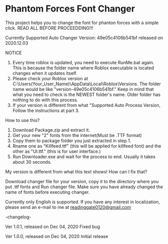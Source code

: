 # Phantom Forces Font Changer
This project helps you to change the font for phanton forces with a simple click.
READ ALL BEFORE PROCEEDDING!!!

Currently Supported Auto Changer Version: 49e05c4106b541bf released on 2020.12.03


   NOTICE
  1. Every time roblox is updated, you need to execute RunMe.bat again. This is because the folder name where Roblox executable is located changes when it updates itself.
  2. Please check your Roblox version at C:\Users\(Your_User_Name)\AppData\Local\Roblox\Versions. The folder name would be like "version-49e05c4106b541bf." Keep in mind that what you need to check is the NEWEST folder's name. Older folder has nothing to do with this process.
  3. If your version is different from what "Supported Auto Process Version, Follow the instructions at part 3.


  How to use this?
  1. Download Package.zip and extract it.
  2. Get your new "2" fonts from the internet(Must be .TTF format) 
  3. Copy them to package folder you just extracted in step 1.
  4. Rname one as "Killfeed.ttf" (this will be applied for killfeed font) and the other as "UI.ttf." (this is for user interface.)
  5. Run Downloader.exe and wait for the process to end. Usually it takes about 30 seconds.


   My version is different from what this text shows! How can I fix that?
   
  Download changer file for your version, copy it to the directory where you put .ttf fonts and Run changer file. Make sure you have already changed the name of fonts before executing changer.
  
Currently only English is supported. If you have any interest in localization, please send an e-mail to me at readinggate0120@gmail.com

-changelog-
 
Ver 1.0.1, released on Dec 04, 2020
Fixed bug

Ver 1.0.0, released on Dec 04, 2020
Initial release
